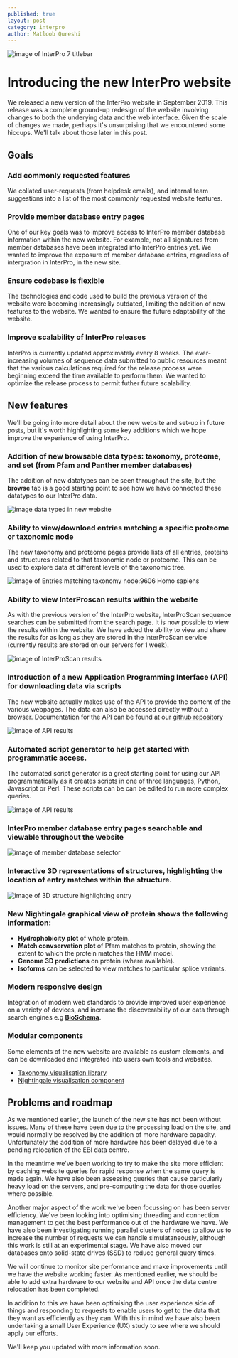 ```yaml
---
published: true
layout: post
category: interpro
author: Matloob Qureshi
---
```



![image of InterPro 7 titlebar]({{site.baseurl}}/assets/media/images/posts/interpro7-titlebar.png)

# Introducing the new InterPro website

We released a new version of the InterPro website in September 2019. This release was a complete ground-up redesign 
of the website involving changes to both the underying data and the web interface. Given the scale of changes we made, 
perhaps it's unsurprising that we encountered some hiccups. We'll talk about those later in this post.

## Goals
### Add commonly requested features
We collated user-requests (from helpdesk emails), and internal team suggestions into a list of the most commonly requested 
website features.
### Provide member database entry pages
One of our key goals was to improve access to InterPro member database information within the new website. For example, not 
all signatures from member databases have been integrated into InterPro entries yet. We wanted to improve the exposure of 
member database entries, regardless of intergration in InterPro, in the new site.
### Ensure codebase is flexible
The technologies and code used to build the previous version of the website were becoming increasingly outdated,
limiting the addition of new features to the website. We wanted to ensure the future adaptability of the website.
### Improve scalability of InterPro releases
InterPro is currently updated approximately every 8 weeks. The ever-increasing volumes of sequence data submitted to public 
resources meant that the various calculations required for the release process were beginning exceed the time available to 
perform them. We wanted to optimize the release process to permit futher future scalability.

## New features
We'll be going into more detail about the new website and set-up in future posts, but it's worth highlighting some 
key additions which we hope improve the experience of using InterPro.

### Addition of new browsable data types: taxonomy, proteome, and set (from Pfam and Panther member databases)
The addition of new datatypes can be seen throughout the site, but the **browse** tab is a good starting point to see how we 
have connected these datatypes to our InterPro data.

![image data typed in new website]({{site.baseurl}}/assets/media/images/posts/interpro7-data-types.png)

### Ability to view/download entries matching a specific proteome or taxonomic node
The new taxonomy and proteome pages provide lists of all entries, proteins and structures related to that taxonomic node or 
proteome. This can be used to explore data at different levels of the taxonomic tree.

![image of Entries matching taxonomy node:9606 Homo sapiens]({{site.baseurl}}/assets/media/images/posts/interpro7-homo-sapiens-taxonomy-entry-view.png)

### Ability to view InterProscan results within the website
As with the previous version of the InterPro website, InterProScan sequence searches can be submitted from the search page. 
It is now possible to view the results within the website. We have added the ability to view and share the results for as 
long as they are stored in the InterProScan service (currently results are stored on our servers for 1 week).

![image of InterProScan results]({{site.baseurl}}/assets/media/images/posts/interpro7-interproscan-results.png)

### Introduction of a new Application Programming Interface (API) for downloading data via scripts
The new website actually makes use of the API to provide the content of the various webpages. The data can also be accessed 
directly without a browser. Documentation for the API can be found at our [github repository](https://github.com/ProteinsWebTeam/interpro7-api/tree/master/docs)

![image of API results]({{site.baseurl}}/assets/media/images/posts/interpro7-api-json.png)

### Automated script generator to help get started with programmatic access.
The automated script generator is a great starting point for using our API programmatically as it creates scripts in one of 
three languages, Python, Javascript or Perl. These scripts can be can be edited to run more complex queries.

![image of API results]({{site.baseurl}}/assets/media/images/posts/interpro7-script-generator.png)

### InterPro member database entry pages searchable and viewable throughout the website
![image of member database selector]({{site.baseurl}}/assets/media/images/posts/interpro7-member-databases.png)

### Interactive 3D representations of structures, highlighting the location of entry matches within the structure.
![image of 3D structure highlighting entry]({{site.baseurl}}/assets/media/images/posts/interpro7-litemol.png)

### New Nightingale graphical view of protein shows the following information:
  * **Hydrophobicity plot** of whole protein.
  * **Match convservation plot** of Pfam matches to protein, showing the extent to which the protein matches the HMM model.
  * **Genome 3D predictions** on protein (where available).
  * **Isoforms** can be selected to view matches to particular splice variants.

### Modern responsive design
Integration of modern web standards to provide improved user experience on a variety of devices, and increase the 
discoverability of our data through search engines e.g [**BioSchema**](https://bioschemas.org/). 

### Modular components
Some elements of the new website are available as custom elements, and can be downloaded and integrated into users own tools 
and websites.

 * [Taxonomy visualisation library](https://www.npmjs.com/package/taxonomy-visualisation)
 * [Nightingale visualisation component](https://github.com/ebi-webcomponents/nightingale)

## Problems and roadmap
As we mentioned earlier, the launch of the new site has not been without issues. Many of these have been due to
the processing load on the site, and would normally be resolved by the addition of more hardware capacity. 
Unfortunately the addition of more hardware has been delayed due to a pending relocation of the EBI data centre.

In the meantime we've been working to try to make the site more efficient by caching website queries for rapid
response when the same query is made again. We have also been assessing queries that cause particularly heavy load 
on the servers, and pre-computing the data for those queries where possible.

Another major aspect of the work we've been focussing on has been server efficiency. We've been looking into optimising 
threading and connection management to get the best performance out of the hardware we have. We have also been investigating 
running parallel clusters of nodes to allow us to increase the number of requests we can handle simulataneously, although 
this work is still at an experimental stage. We have also moved our databases onto solid-state drives (SSD) to reduce general 
query times.

We will continue to monitor site performance and make improvements until we have the website working
faster. As mentioned earlier, we should be able to add extra hardware to our website and API once the data centre 
relocation has been completed.

In addition to this we have been optimising the user experience side of things and responding to requests to enable
users to get to the data that they want as efficiently as they can. With this in mind we have also been undertaking
a small User Experience (UX) study to see where we should apply our efforts. 

We'll keep you updated with more information soon.



